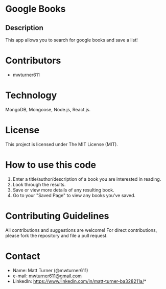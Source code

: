 # Google Books
## Description
This app allows you to search for google books and save a list!

# Contributors
* mwturner611

# Technology
MongoDB, Mongoose, Node.js, React.js.

# License
This project is licensed under The MIT License (MIT).

# How to use this code
1. Enter a title/author/description of a book you are interested in reading.
2. Look through the results.
3. Save or view more details of any resulting book.
4. Go to your "Saved Page" to view any books you've saved.

# Contributing Guidelines
All contributions and suggestions are welcome! For direct contributions, please fork the repository and file a pull request.

# Contact
* Name: Matt Turner (@mwturner611)
* e-mail: mwturner611@gmail.com
* LinkedIn: https://www.linkedin.com/in/matt-turner-ba328211a/*